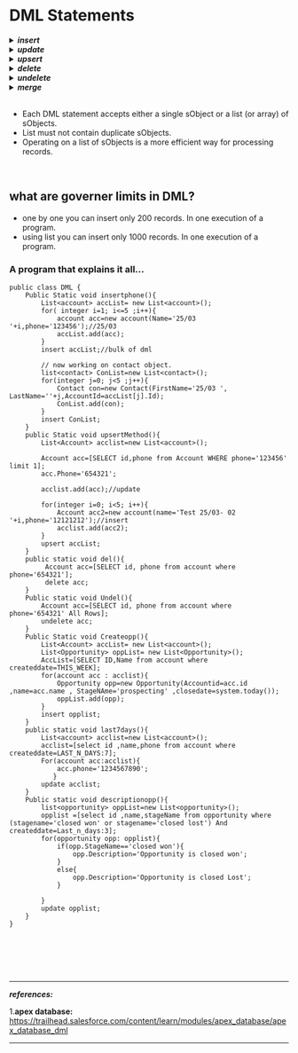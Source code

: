 # DML Statements

<details>
  <summary><b><em>insert</em></b>
</summary>
<p>

```apex
// Create the account sObject 
Account acct = new Account(Name='Acme', Phone='(415)555-1212', NumberOfEmployees=100);
// Insert the account by using DML
insert acct;  
``` 
</p>
</details> 

<details>
  <summary><b><em>update</em></b>
</summary>
<p>

```apex
// List to hold the new contacts to update
List<Contact> listToUpdate = new List<Contact>();
// Iterate through the list and add a title only
//   if the department is Finance
for(Contact con : conList) {
    if (con.Department == 'Finance') {
        con.Title = 'Financial analyst';
        // Add updated contact sObject to the list.
        listToUpdate.add(con);
    }
}
// Bulk update all contacts with one DML call
update listToUpdate;  
``` 
</p>
</details> 

<details>
  <summary><b><em>upsert</em></b>
</summary>
<p>

```apex
// Insert the Josh contact
Contact josh = new Contact(FirstName='Josh',LastName='Kaplan',Department='Finance');       
insert josh;
// Josh's record has been inserted
//   so the variable josh has now an ID
//   which will be used to match the records by upsert
josh.Description = 'Josh\'s record has been updated by the upsert operation.';
// Create the Kathy contact, but don't persist it in the database
Contact kathy = new Contact(FirstName='Kathy',LastName='Brown',Department='Technology');
// List to hold the new contacts to upsert
List<Contact> contacts = new List<Contact> { josh, kathy };
// Call upsert
upsert contacts;
// Result: Josh is updated and Kathy is created.  
``` 
</p>
</details> 

<details>
  <summary><b><em>delete</em></b>
</summary>
<p>

```apex
Contact[] contactsDel = [SELECT Id FROM Contact WHERE LastName='Smith']; 
delete contactsDel;  
``` 
</p>
</details>

<details>
  <summary><b><em>undelete</em></b>
</summary>
<p>

```apex
// add example

``` 
</p>
</details>

<details>
  <summary><b><em>merge</em></b>
</summary>
<p>

```apex
// add example 
``` 
</p>
</details>
  
  
<br/>

- Each DML statement accepts either a single sObject or a list (or array) of sObjects.
- List must not contain duplicate sObjects.
- Operating on a list of sObjects is a more efficient way for processing records.

<br/>

## what are governer limits in DML?
- one by one you can insert only 200 records. In one execution of a program.
- using list you can insert only 1000 records. In one execution of a program.	
	
	
	

### A program that explains it all...	
	
```apex
public class DML {
    Public Static void insertphone(){
        List<account> accList= new List<account>();
   		for( integer i=1; i<=5 ;i++){
            account acc=new account(Name='25/03 '+i,phone='123456');//25/03 
        	accList.add(acc);
      	}
    	insert accList;//bulk of dml
   
        // now working on contact object.
        list<contact> ConList=new List<contact>();
        for(integer j=0; j<5 ;j++){
            Contact con=new Contact(FirstName='25/03 ', LastName=''+j,AccountId=accList[j].Id);
            ConList.add(con);
        }
        insert ConList;
    }
    public Static void upsertMethod(){
        List<Account> acclist=new List<account>();
        
        Account acc=[SELECT id,phone from Account WHERE phone='123456' limit 1];
        acc.Phone='654321';
        
        acclist.add(acc);//update
        
        for(integer i=0; i<5; i++){
            Account acc2=new account(name='Test 25/03- 02 '+i,phone='12121212');//insert
            acclist.add(acc2);
        }
        upsert accList;
    }
    public static void del(){
         Account acc=[SELECT id, phone from account where phone='654321'];
         delete acc;
    }
    Public static void Undel(){
        Account acc=[SELECT id, phone from account where phone='654321' All Rows];
        undelete acc;
    }
    Public Static void Createopp(){
        List<Account> accList= new List<account>();
        List<Opportunity> oppList= new List<Opportunity>();
        AccList=[SELECT ID,Name from account where createddate=THIS_WEEK];
        for(account acc : acclist){
            Opportunity opp=new Opportunity(Accountid=acc.id ,name=acc.name , StageNAme='prospecting' ,closedate=system.today());
            oppList.add(opp);
		}
        insert opplist;
    }
    public static void last7days(){
        List<account> acclist=new List<account>();
        acclist=[select id ,name,phone from account where createddate=LAST_N_DAYS:7];
        For(account acc:acclist){
            acc.phone='1234567890';
           }
        update acclist;
    }
    Public static void descriptionopp(){
        list<opportunity> oppList=new List<opportunity>();
        opplist =[select id ,name,stageName from opportunity where (stagename='closed won' or stagename='closed lost') And createddate=Last_n_days:3];
        for(opportunity opp: opplist){
            if(opp.StageName=='closed won'){
                opp.Description='Opportunity is closed won';
            }
            else{
                opp.Description='Opportunity is closed Lost';
            }
            
        }
        update opplist;
    }
}
```
  

  
  
<br/>
  
<br/>

<br/>
  
<br/>
  
---
***references:***
	
1.**apex database:** https://trailhead.salesforce.com/content/learn/modules/apex_database/apex_database_dml  

---
  

